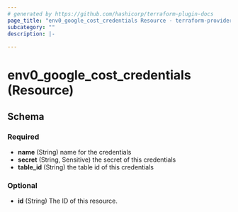 ```yaml
---
# generated by https://github.com/hashicorp/terraform-plugin-docs
page_title: "env0_google_cost_credentials Resource - terraform-provider-env0"
subcategory: ""
description: |-
  
---
```


# env0_google_cost_credentials (Resource)





<!-- schema generated by tfplugindocs -->
## Schema

### Required

- **name** (String) name for the credentials
- **secret** (String, Sensitive) the secret of this credentials
- **table_id** (String) the table id of this credentials

### Optional

- **id** (String) The ID of this resource.



